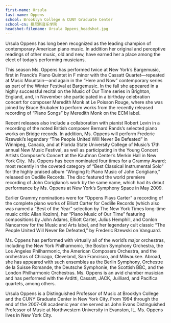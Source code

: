 ```yaml
---
first-name: Ursula
last-name: Oppens
school: Brooklyn College & CUNY Graduate Center
school-cn: 曼尼斯音乐学院
headshot-filename: Ursula Oppens_headshot.jpg
---
```

Ursula Oppens has long been recognized as the leading champion of contemporary American piano music. In addition her original and perceptive readings of other music, old and new, have earned her a place among the elect of today’s performing musicians.

This season Ms. Oppens has performed twice at New York’s Bargemusic, first in Franck’s Piano Quintet in F minor with the Cassatt Quartet—repeated at Music Mountain—and again in the “Here and Now” contemporary series as part of the Winter Festival at Bargemusic. In the fall she appeared in a highly successful recital on the Music of Our Time series in Brighton, England, and, in November she participated in a birthday celebration concert for composer Meredith Monk at Le Poisson Rouge, where she was joined by Bruce Brubaker to perform works from the recently released recording of “Piano Songs” by Meredith Monk on the ECM label.

Recent releases also include a collaboration with pianist Robert Levin in a recording of the noted British composer Bernard Rands’s selected piano works on Bridge records. In
addition, Ms. Oppens will perform Frederic Rzewski’s legendary “The People United Will Never Be Defeated” in Winnipeg, Canada, and at Florida State University College of Music’s 17th annual New Music Festival, as well as participating in the Young Concert Artists Composer’s Concert at the Kaufman Center’s Merkin Hall in New York City.
​
Ms. Oppens has been nominated four times for a Grammy Award; most recently in the coveted category of “Best Classical Instrumental Solo” for the highly praised album “Winging It: Piano Music of John Corigliano,” released on Cedille Records. The disc featured the world premiere recording of John Corigliano’s work by the same name, which had its debut performance by Ms. Oppens at New York’s Symphony Space in May 2009.

Earlier Grammy nominations were for “Oppens Plays Carter” a recording of the complete piano works of Elliott Carter for Cedille Records (which also was named a “Best of the Year” selection by The New York Times long-time music critic Allan Kozinn), her “Piano Music of Our Time” featuring compositions by John Adams, Elliott Carter, Julius Hemphill, and Conlon Nancarrow for the Music and Arts label, and her legendary cult classic “The People United Will Never Be Defeated,” by Frederic Rzewski on Vanguard.

Ms. Oppens has performed with virtually all of the world’s major orchestras, including the New York Philharmonic, the Boston Symphony Orchestra, the Los Angeles Philharmonic, the American Composers Orchestra, and the orchestras of Chicago, Cleveland, San Francisco, and Milwaukee. Abroad, she has appeared with such ensembles as the Berlin Symphony, Orchestre de la Suisse Romande, the Deutsche Symphonie, the Scottish BBC, and the London Philharmonic Orchestras. Ms. Oppens is an avid chamber musician and has performed with the Arditti, Cassatt, JACK, Juilliard, and Pacifica quartets, among others.

Ursula Oppens is a Distinguished Professor of Music at Brooklyn College and the CUNY Graduate Center in New York City. From 1994 through the end of the 2007-08 academic year she served as John Evans Distinguished Professor of Music at Northwestern University in Evanston, IL. Ms. Oppens lives in New York City.

